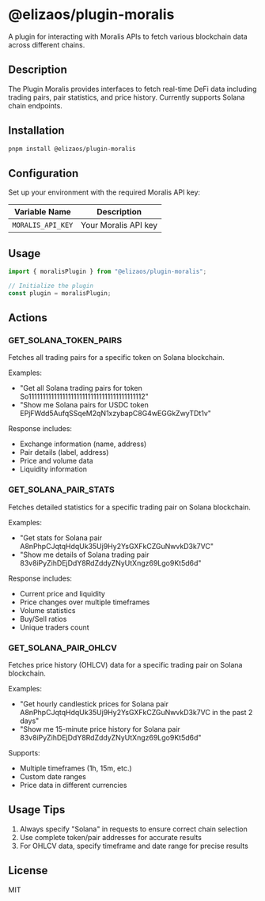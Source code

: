 # @elizaos/plugin-moralis

A plugin for interacting with Moralis APIs to fetch various blockchain data across different chains.

## Description

The Plugin Moralis provides interfaces to fetch real-time DeFi data including trading pairs, pair statistics, and price history. Currently supports Solana chain endpoints.

## Installation

```bash
pnpm install @elizaos/plugin-moralis
```

## Configuration

Set up your environment with the required Moralis API key:

| Variable Name     | Description          |
| ----------------- | -------------------- |
| `MORALIS_API_KEY` | Your Moralis API key |

## Usage

```typescript
import { moralisPlugin } from "@elizaos/plugin-moralis";

// Initialize the plugin
const plugin = moralisPlugin;
```

## Actions

### GET_SOLANA_TOKEN_PAIRS

Fetches all trading pairs for a specific token on Solana blockchain.

Examples:

- "Get all Solana trading pairs for token So11111111111111111111111111111111111111112"
- "Show me Solana pairs for USDC token EPjFWdd5AufqSSqeM2qN1xzybapC8G4wEGGkZwyTDt1v"

Response includes:

- Exchange information (name, address)
- Pair details (label, address)
- Price and volume data
- Liquidity information

### GET_SOLANA_PAIR_STATS

Fetches detailed statistics for a specific trading pair on Solana blockchain.

Examples:

- "Get stats for Solana pair A8nPhpCJqtqHdqUk35Uj9Hy2YsGXFkCZGuNwvkD3k7VC"
- "Show me details of Solana trading pair 83v8iPyZihDEjDdY8RdZddyZNyUtXngz69Lgo9Kt5d6d"

Response includes:

- Current price and liquidity
- Price changes over multiple timeframes
- Volume statistics
- Buy/Sell ratios
- Unique traders count

### GET_SOLANA_PAIR_OHLCV

Fetches price history (OHLCV) data for a specific trading pair on Solana blockchain.

Examples:

- "Get hourly candlestick prices for Solana pair A8nPhpCJqtqHdqUk35Uj9Hy2YsGXFkCZGuNwvkD3k7VC in the past 2 days"
- "Show me 15-minute price history for Solana pair 83v8iPyZihDEjDdY8RdZddyZNyUtXngz69Lgo9Kt5d6d"

Supports:

- Multiple timeframes (1h, 15m, etc.)
- Custom date ranges
- Price data in different currencies

## Usage Tips

1. Always specify "Solana" in requests to ensure correct chain selection
2. Use complete token/pair addresses for accurate results
3. For OHLCV data, specify timeframe and date range for precise results

## License

MIT
